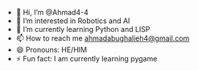 - 👋 Hi, I’m @Ahmad4-4
- 👀 I’m interested in Robotics and AI
- 🌱 I’m currently learning Python and LISP
- 📫 How to reach me ahmadabughalieh4@gmail.com
- 😄 Pronouns: HE/HIM
- ⚡ Fun fact: I am currently learning pygame

<!---
Ahmad4-4/Ahmad4-4 is a ✨ special ✨ repository because its `README.md` (this file) appears on your GitHub profile.
You can click the Preview link to take a look at your changes.
--->
